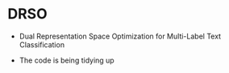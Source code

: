 # DRSO
- Dual Representation Space Optimization for Multi-Label Text Classification

- The code is being tidying up
